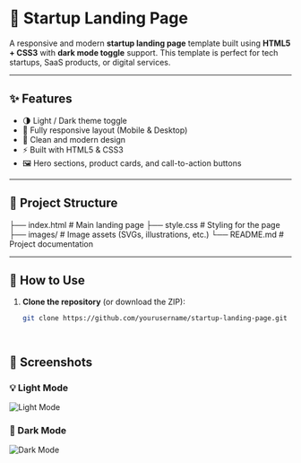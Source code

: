 # 🚀 Startup Landing Page

A responsive and modern **startup landing page** template built using **HTML5 + CSS3** with **dark mode toggle** support. This template is perfect for tech startups, SaaS products, or digital services.

---

## ✨ Features

- 🌗 Light / Dark theme toggle
- 🎯 Fully responsive layout (Mobile & Desktop)
- 🎨 Clean and modern design
- ⚡ Built with HTML5 & CSS3
- 🖼️ Hero sections, product cards, and call-to-action buttons

---

## 📁 Project Structure

├── index.html # Main landing page
├── style.css # Styling for the page
├── images/ # Image assets (SVGs, illustrations, etc.)
└── README.md # Project documentation



---

## 🔧 How to Use

1. **Clone the repository** (or download the ZIP):
   ```bash
   git clone https://github.com/yourusername/startup-landing-page.git




## 📸 Screenshots

### 💡 Light Mode
![Light Mode](/images/light%20theme.png)

### 🌙 Dark Mode
![Dark Mode](images/dark%20theme.png)
